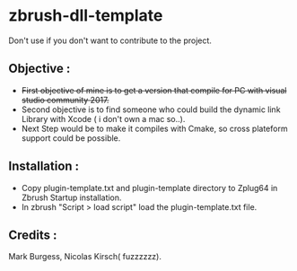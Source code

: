 zbrush-dll-template
===================
Don't use if you don't want to contribute to the project.

Objective :
-----------

* ~~First objective of mine is to get a version that compile for PC with visual studio community 2017.~~
* Second objective is to find someone who could build the dynamic link Library with Xcode ( i don't own a mac so..).
* Next Step would be to make it compiles with Cmake, so cross plateform support could be possible.


Installation : 
--------------

* Copy plugin-template.txt and plugin-template directory to Zplug64 in Zbrush Startup installation.
* In zbrush "Script > load script" load the plugin-template.txt file.

Credits :
---------

Mark Burgess, Nicolas Kirsch( fuzzzzzz). 